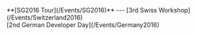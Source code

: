 <div class='linkbox'>
**[SG2016 Tour](/Events/SG2016)**
---
[3rd Swiss Workshop](/Events/Switzerland2016)<br />
[2nd German Developer Day](/Events/Germany2016)<br />
</div>
